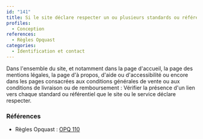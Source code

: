 ```yaml
---
id: "141"
title: Si le site déclare respecter un ou plusieurs standards ou référentiels, un lien est proposé vers chacun d'entre eux.
profiles:
  - Conception
references:
  - Règles Opquast
categories:
  - Identification et contact
---
```


Dans l'ensemble du site, et notamment dans la page d'accueil, la page des mentions légales, la page d'à propos, d'aide ou d'accessibilité ou encore dans les pages consacrées aux conditions générales de vente ou aux conditions de livraison ou de remboursement : Vérifier la présence d'un lien vers chaque standard ou référentiel que le site ou le service déclare respecter.

### Références

* Règles Opquast : [OPQ 110](https://checklists.opquast.com/fr/assurance-qualite-web/si-le-site-declare-respecter-un-ou-plusieurs-standards-ou-referentiels-un-lien-est-propose-vers-chacun-dentre-eux)
